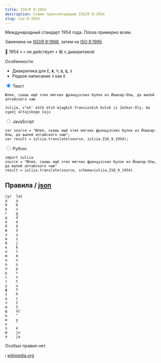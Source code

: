 ```yaml
---
title: ISO/R 9:1954
description: Схема транслитерации ISO/R 9:1954
slug: iso-9-1954
---
```


Международный стандарт 1954 года. Плоха примерно всем.

Заменена на [ISO/R 9:1968](/iso-9-1968), затем на [ISO 9:1995](/gost-779).

📅 1954 • 💀 не действует • ㊙️ с диакритикой

Особенности:

-   Диакритика для `Ё`, `Ж`, `Ч`, `Ш`, `Щ`, `Э`
-   Редкое написание `Э` как `Ė`

<div class="tabs">
<input name="tabs" type="radio" id="text" checked="checked" class="input"/>
<label for="text" class="label"><span>Текст</span></label>
<div class="panel pre-group">

<pre data-ref="source" contenteditable="true" class="editable"><code>Юлия, съешь ещё этих мягких французских булок из Йошкар-Олы, да выпей алтайского чаю</code></pre>
<pre data-ref="target" data-schema="iso_9_1954"><code>Julija, s"ešʹ eščë ėtih mjagkih francuzskih bulok iz Joškar-Oly, da vypej altajskogo čaju</code></pre>
</div>

<input name="tabs" type="radio" id="js" class="input"/>
<label for="js" class="label"><span>JavaScript</span></label>
<pre class="panel"><code>var source = "Юлия, съешь ещё этих мягких французских булок из Йошкар-Олы, да выпей алтайского чаю";
var result = iuliia.translate(source, iuliia.ISO_9_1954);</code></pre>

<input name="tabs" type="radio" id="python" class="input"/>
<label for="python" class="label"><span>Python</span></label>
<pre class="panel"><code>import iuliia
source = "Юлия, съешь ещё этих мягких французских булок из Йошкар-Олы, да выпей алтайского чаю"
result = iuliia.translate(source, schema=iuliia.ISO_9_1954)</code></pre>
</div>

## Правила / [json](https://github.com/nalgeon/iuliia/blob/master/iso_9_1954.json)

```
cyr  lat
а    a
б    b
в    v
г    g
д    d
е    e
ё    ë
ж    ž
з    z
и    i
й    j
к    k
л    l
м    m
н    n
о    o
п    p
р    r
с    s
т    t
у    u
ф    f
х    h
ц    c
ч    č
ш    š
щ    šč
ъ    "
ы    y
ь    ʹ
э    ė
ю    ju
я    ja
```

Особых правил нет.

ℹ️ [wikipedia.org](https://en.wikipedia.org/wiki/ISO_9#ISO/R_9)
